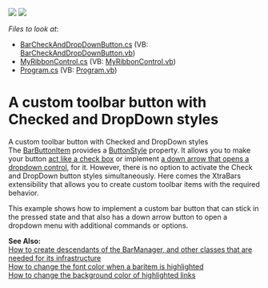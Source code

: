 <!-- default badges list -->
[![](https://img.shields.io/badge/Open_in_DevExpress_Support_Center-FF7200?style=flat-square&logo=DevExpress&logoColor=white)](https://supportcenter.devexpress.com/ticket/details/E2266)
[![](https://img.shields.io/badge/📖_How_to_use_DevExpress_Examples-e9f6fc?style=flat-square)](https://docs.devexpress.com/GeneralInformation/403183)
<!-- default badges end -->
<!-- default file list -->
*Files to look at*:

* [BarCheckAndDropDownButton.cs](./CS/BarCheckAndDropDownButton.cs) (VB: [BarCheckAndDropDownButton.vb](./VB/BarCheckAndDropDownButton.vb))
* [MyRibbonControl.cs](./CS/MyRibbonControl.cs) (VB: [MyRibbonControl.vb](./VB/MyRibbonControl.vb))
* [Program.cs](./CS/Program.cs) (VB: [Program.vb](./VB/Program.vb))
<!-- default file list end -->
# A custom toolbar button with Checked and DropDown styles


<p>A custom toolbar button with Checked and DropDown styles<br />
The <a href="http://documentation.devexpress.com/#WindowsForms/clsDevExpressXtraBarsBarButtonItemtopic">BarButtonItem</a> provides a <a href="http://documentation.devexpress.com/#WindowsForms/DevExpressXtraBarsBarButtonItem_ButtonStyletopic">ButtonStyle</a> property. It allows you to make your button <a href="http://documentation.devexpress.com/#WindowsForms/CustomDocument348">act like a check box</a> or implement <a href="http://documentation.devexpress.com/#WindowsForms/CustomDocument349">a down arrow that opens a dropdown control</a>, for it. However, there is no option to activate the Check and DropDown button styles simultaneously. Here comes the XtraBars extensibility that allows you to create custom toolbar items with the required behavior. </p><p>This example shows how to implement a custom bar button that can stick in the pressed state and that also has a down arrow button to open a dropdown menu with additional commands or options.</p><p><strong>See Also:</strong><br />
<a href="https://www.devexpress.com/Support/Center/p/E1572">How to create descendants of the BarManager, and other classes that are needed for its infrastructure</a><br />
<a href="https://www.devexpress.com/Support/Center/p/A2952">How to change the font color when a baritem is highlighted</a><br />
<a href="https://www.devexpress.com/Support/Center/p/A488">How to change the background color of highlighted links</a></p>

<br/>


